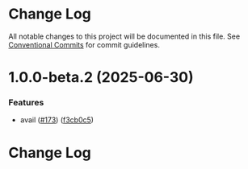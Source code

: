 # Change Log

All notable changes to this project will be documented in this file.
See [Conventional Commits](https://conventionalcommits.org) for commit guidelines.

# 1.0.0-beta.2 (2025-06-30)

### Features

- avail ([#173](https://github.com/KYVENetwork/kyvejs/issues/173)) ([f3cb0c5](https://github.com/KYVENetwork/kyvejs/commit/f3cb0c5f6d7182819db9e6c7e99409b8de5c455e))

# Change Log
